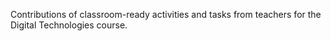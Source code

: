 Contributions of classroom-ready activities and tasks from teachers for the Digital Technologies course.